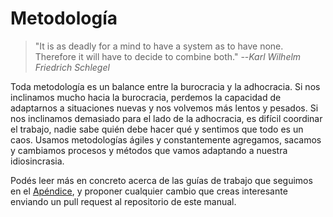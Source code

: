 # Metodología

> "It is as deadly for a mind to have a system as to have none. Therefore it will have to decide to combine both."
> --<cite>Karl Wilhelm Friedrich Schlegel</cite>

Toda metodología es un balance entre la burocracia y la adhocracia. Si nos inclinamos mucho hacia la burocracia, perdemos la capacidad de adaptarnos a situaciones nuevas y nos volvemos más lentos y pesados. Si nos inclinamos demasiado para el lado de la adhocracia, es difícil coordinar el trabajo, nadie sabe quién debe hacer qué y sentimos que todo es un caos. Usamos metodologías ágiles y constantemente agregamos, sacamos y cambiamos procesos y métodos que vamos adaptando a nuestra idiosincrasia.

Podés leer más en concreto acerca de las guías de trabajo que seguimos en el [Apéndice](../99-apendice/1-pum.md), y proponer cualquier cambio que creas interesante enviando un pull request al repositorio de este manual.
